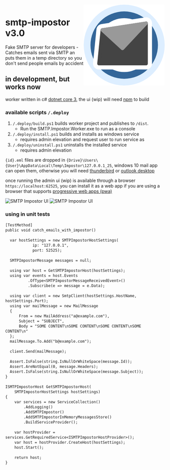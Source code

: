 <img src="SMTP.Impostor.Web/src/assets/icon-256x256.png?raw=true" align="right" alt="SMTP Impostor Icon"/>

# smtp-impostor v3.0

Fake SMTP server for developers - Catches emails sent via SMTP an puts them in a temp directory so you don't send people emails by accident

## in development, but works now

worker written in c# [dotnet core 3](https://dotnet.microsoft.com/download/dotnet-core/3.0), the ui (wip) will need [npm](https://nodejs.org) to build

### available scripts ```/.deploy```

  1. ```/.deploy/build.ps1``` builds worker project and publishes to ```/dist```.
     - Run the SMTP.Impostor.Worker.exe to run as a console
  2. ```/.deploy/install.ps1``` builds and installs as windows service
     - requires admin elevation and request user to run service as
  3. ```/.deploy/uninstall.ps1``` uninstalls the installed service
     - requires admin elevation

```{id}.eml``` files are dropped in ```{Drive}\Users\{User}\AppData\Local\Temp\Impostor\127.0.0.1_25```, windows 10 mail app can open them, otherwise you will need [thunderbird](https://www.thunderbird.net) or [outlook desktop](https://products.office.com/en-gb/outlook/email-and-calendar-software-microsoft-outlook)


once running the admin ui (wip) is available through a browser ```https://localhost:62525```, you can install it as a web app if you are using a browser that supports [progressive web apps (pwa)](https://en.wikipedia.org/wiki/Progressive_web_applications)

<img src="ui-screenshot.png" alt="SMTP Impostor UI"/>
<img src="ui-video.png" alt="SMTP Impostor UI"/>

### using in unit tests

```
[TestMethod]
public void catch_emails_with_impostor()

  var hostSettings = new SMTPImpostorHostSettings(
            ip: "127.0.0.1",
            port: 52525);

  SMTPImpostorMessage messages = null;

  using var host = GetSMTPImpostorHost(hostSettings);
  using var events = host.Events
          .OfType<SMTPImpostorMessageReceivedEvent>()
          .Subscribe(e => message = e.Data);

  using var client = new SmtpClient(hostSettings.HostName, hostSettings.Port);
  using var mailMessage = new MailMessage
  {
      From = new MailAddress("a@example.com"),
      Subject = "SUBJECT",
      Body = "SOME CONTENT\nSOME CONTENT\nSOME CONTENT\nSOME CONTENT\n"
  };
  mailMessage.To.Add("b@example.com");

  client.Send(mailMessage);

  Assert.IsFalse(string.IsNullOrWhiteSpace(message.Id));
  Assert.AreNotEqual(0, message.Headers);
  Assert.IsFalse(string.IsNullOrWhiteSpace(message.Subject));
}

ISMTPImpostorHost GetSMTPImpostorHost(
    SMTPImpostorHostSettings hostSettings)
{
    var services = new ServiceCollection()
        .AddLogging()
        .AddSMTPImpostor()
        .AddSMTPImpostorInMemoryMessagesStore()
        .BuildServiceProvider();

    var hostProvider = services.GetRequiredService<ISMTPImpostorHostProvider>();
    var host = hostProvider.CreateHost(hostSettings);
    host.Start();

    return host;
}
```
